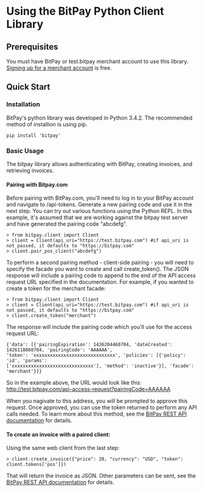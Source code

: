 # Using the BitPay Python Client Library


## Prerequisites
You must have BitPay or test.bitpay merchant account to use this library. [Signing up for a merchant account](https://bitpay.com/start) is free.

## Quick Start
### Installation

BitPay's python library was developed in Python 3.4.2. The recommended method of installion is using pip.

`pip install 'bitpay'`

### Basic Usage

The bitpay library allows authenticating with BitPay, creating invoices, and retrieving invoices.
  
#### Pairing with Bitpay.com

Before pairing with BitPay.com, you'll need to log in to your BitPay account and navigate to /api-tokens. Generate a new pairing code and use it in the next step. You can try out various functions using the Python REPL. In this example, it's assumed that we are working against the bitpay test server and have generated the pairing code "abcdefg".

    > from bitpay.client import Client
    > client = Client(api_uri="https://test.bitpay.com") #if api_uri is not passed, it defaults to "https://bitpay.com"
    > client.pair_pos_client("abcdefg")

To perform a second pairing method - client-side pairing - you will need to specify the facade you want to create and call create_token(). The JSON response will include a pairing code to append to the end of the API access request URL specified in the documentation.  For example, if you wanted to create a token for the merchant facade:

    > from bitpay.client import Client
    > client = Client(api_uri="https://test.bitpay.com") #if api_uri is not passed, it defaults to "https://bitpay.com"
    > client.create_token("merchant")

The response will include the pairing code which you'll use for the access request URL:

```
{'data': [{'pairingExpiration': 1426204460704, 'dateCreated': 1426118060704, 'pairingCode': 'AAAAAA',
'token': 'xxxxxxxxxxxxxxxxxxxxxxxxxxxxxx', 'policies': [{'policy': 'id', 'params':
['xxxxxxxxxxxxxxxxxxxxxxxxxxxxxx'], 'method': 'inactive'}], 'facade': 'merchant'}]}
```

So in the example above, the URL would look like this: http://test.bitpay.com/api-access-request?pairingCode=AAAAAA

When you nagivate to this address, you will be prompted to approve this request.  Once approved, you can use the token returned to perform any API calls needed.  To learn more about this method, see the [BitPay REST API documentation](https://bitpay.com/api#facades) for details.

#### To create an invoice with a paired client:

Using the same web client from the last step:

    > client.create_invoice({"price": 20, "currency": "USD", "token": client.tokens['pos']})

That will return the invoice as JSON. Other parameters can be sent, see the [BitPay REST API documentation](https://bitpay.com/api#resource-Invoices) for details.
